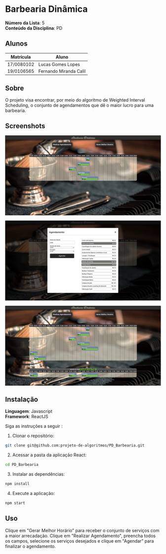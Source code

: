 # Barbearia Dinâmica

**Número da Lista**: 5<br>
**Conteúdo da Disciplina**: PD<br>

## Alunos
|Matrícula | Aluno |
| -- | -- |
| 17/0080102  |  Lucas Gomes Lopes |
| 19/0106565  |  Fernando Miranda Calil |

## Sobre 
O projeto visa encontrar, por meio do algoritmo de Weighted Interval Scheduling, o conjunto de agendamentos que dê o maior lucro para uma barbearia.

## Screenshots
![Screenshot 1](images/screenshot1.png)

![Screenshot 2](images/screenshot2.png)

![Screenshot 3](images/screenshot3.png)


## Instalação 
**Linguagem**: Javascript<br>
**Framework**: ReactJS<br>

Siga as instruções a seguir :

1) Clonar o repositório:

```sh 
git clone git@github.com:projeto-de-algoritmos/PD_Barbearia.git
```

2) Acessar a pasta da aplicação React:

```sh 
cd PD_Barbearia
```

3) Instalar as dependências:

```sh 
npm install
```

4) Execute a aplicação:

```sh 
npm start
```
## Uso 
Clique em "Gerar Melhor Horário" para receber o conjunto de serviços com a maior arrecadação.
Clique em "Realizar Agendamento", preencha todos os campos, selecione os serviços desejados e clique em "Agendar" para finalizar o agendamento.




